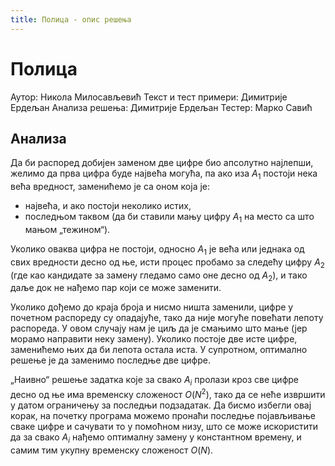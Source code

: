 ```yaml
---
title: Полица - опис решења
---
```


# Полица

Аутор: Никола Милосављевић
Текст и тест примери: Димитрије Ердељан
Анализа решења: Димитрије Ердељан
Тестер: Марко Савић

## Анализа

Да би распоред добијен заменом две цифре био апсолутно најлепши, желимо да прва цифра буде највећа могућа, па ако иза $A_1$ постоји нека већа вредност, заменићемо је са оном која је:

* највећа, и ако постоји неколико истих,
* последњом таквом (да би ставили мању цифру $A_1$ на место са што
  мањом „тежином“).

Уколико оваква цифра не постоји, односно $A_1$ је већа или једнака од свих вредности десно од ње, исти процес пробамо за следећу цифру $A_2$ (где као кандидате за замену гледамо само оне десно од $A_2$), и тако даље док не нађемо пар који се може заменити.

Уколико дођемо до краја броја и нисмо ништа заменили, цифре у почетном распореду су опадајуће, тако да није могуће повећати лепоту распореда. У овом случају нам је циљ да је смањимо што мање (јер морамо направити неку замену). Уколико постоје две исте цифре, заменићемо њих да би лепота остала иста. У супротном, оптимално решење је да заменимо последње две цифре.

„Наивно“ решење задатка које за свако $A_i$ пролази кроз све цифре десно од ње има временску сложеност $O(N^2)$, тако да се неће извршити у датом ограничењу за последњи подзадатак. Да бисмо избегли овај корак, на почетку програма можемо пронаћи последње појављивање сваке цифре и сачувати то у помоћном низу, што се може искористити да за свако $A_i$ нађемо оптималну замену у константном времену, и самим тим укупну временску сложеност $O(N)$.

